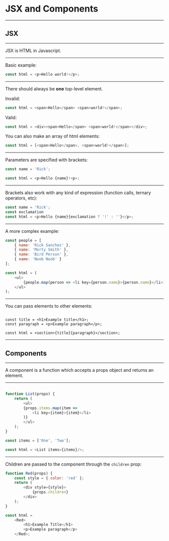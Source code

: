 # JSX and Components

---

## JSX

---

JSX is HTML in Javascript.

---

Basic example:

```js
const html = <p>Hello world!</p>;
```

---

There should always be **one** top-level element.

Invalid:
```js
const html = <span>Hello</span> <span>world!</span>;
```

Valid:
```js
const html = <div><span>Hello</span> <span>world!</span></div>;
```

You can also make an array of html elements:
```js
const html = [<span>Hello</span>, <span>world!</span>];
```

---

Parameters are specified with brackets:
```js
const name = 'Rick';

const html = <p>Hello {name}!<p>;
```

---

Brackets also work with any kind of expression (function calls, ternary
operators, etc):

```js
const name = 'Rick';
const exclamation
const html = <p>Hello {name}{exclamation ? '!' : ''}</p>;
```

---

A more complex example:
```js
const people = [
	{ name: 'Rick Sanchez' },
	{ name: 'Morty Smith' },
	{ name: 'Bird Person' },
	{ name: 'Noob Noob' }
];

const html = (
	<ul>
		{people.map(person => <li key={person.name}>{person.name}</li>)}
	</ul>
);
```

---

You can pass elements to other elements:
```

const title = <h1>Example title</h1>;
const paragraph = <p>Example paragraph</p>;

const html = <section>{title}{paragraph}</section>;
```
---

## Components

---

A component is a function which accepts a props object and returns an element.

---

```js

function List(props) {
	return (
		<ul>
		{props.items.map(item =>
			<li key={item}>{item}</li>
		)}
		</ul>
	);
}

const items = ['One', 'Two'];

const html = <List items={items}/>;
```

---

Children are passed to the component through the `children` prop:

```js
function Red(props) {
	const style = { color: 'red' };
	return (
		<div style={style}>
			{props.children}
		</div>
	);
}

const html =
	<Red>
		<h1>Example Title</h1>
		<p>Example paragraph</p>
	</Red>;
```
